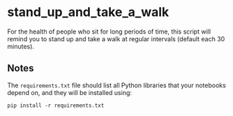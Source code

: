 # stand_up_and_take_a_walk
For the health of people who sit for long periods of time, this script will remind you to stand up and take a walk at regular intervals (default each 30 minutes).

## Notes
The `requirements.txt` file should list all Python libraries that your notebooks
depend on, and they will be installed using:

```
pip install -r requirements.txt
```
